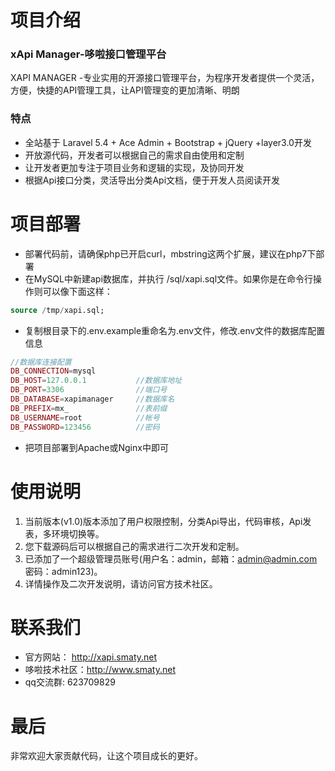 项目介绍
========
### xApi Manager-哆啦接口管理平台
XAPI MANAGER -专业实用的开源接口管理平台，为程序开发者提供一个灵活，方便，快捷的API管理工具，让API管理变的更加清晰、明朗
### 特点
* 全站基于 Laravel 5.4 + Ace Admin + Bootstrap + jQuery +layer3.0开发
* 开放源代码，开发者可以根据自己的需求自由使用和定制
* 让开发者更加专注于项目业务和逻辑的实现，及协同开发
* 根据Api接口分类，灵活导出分类Api文档，便于开发人员阅读开发

项目部署
========
* 部署代码前，请确保php已开启curl，mbstring这两个扩展，建议在php7下部署
* 在MySQL中新建api数据库，并执行 /sql/xapi.sql文件。如果你是在命令行操作则可以像下面这样：
```sql
source /tmp/xapi.sql;
```
* 复制根目录下的.env.example重命名为.env文件，修改.env文件的数据库配置信息
```php
//数据库连接配置
DB_CONNECTION=mysql
DB_HOST=127.0.0.1          	//数据库地址
DB_PORT=3306				//端口号
DB_DATABASE=xapimanager		//数据库名
DB_PREFIX=mx_				//表前缀
DB_USERNAME=root			//帐号
DB_PASSWORD=123456			//密码
```
* 把项目部署到Apache或Nginx中即可

使用说明
========
1. 当前版本(v1.0)版本添加了用户权限控制，分类Api导出，代码审核，Api发表，多环境切换等。
2. 您下载源码后可以根据自己的需求进行二次开发和定制。
3. 已添加了一个超级管理员账号(用户名：admin，邮箱：admin@admin.com 密码：admin123)。
4. 详情操作及二次开发说明，请访问官方技术社区。

联系我们
==========
* 官方网站：	http://xapi.smaty.net
* 哆啦技术社区：http://www.smaty.net
* qq交流群:		623709829

最后
====
非常欢迎大家贡献代码，让这个项目成长的更好。
